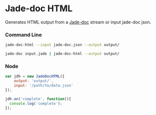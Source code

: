 # Jade-doc HTML

Generates HTML output from a [Jade-doc](http://github.com/Aratramba/jade-doc/) stream or input jade-doc json.


### Command Line
```bash
jade-doc-html --input jade-doc.json --output output/
```

```bash
jade-doc input.jade | jade-doc-html --output output/
```


### Node
```js
var jdh = new JadeDocHTML({
    output: 'output/',
    input: '/path/to/data.json'
});

jdh.on('complete', function(){
  console.log('complete');
});
```